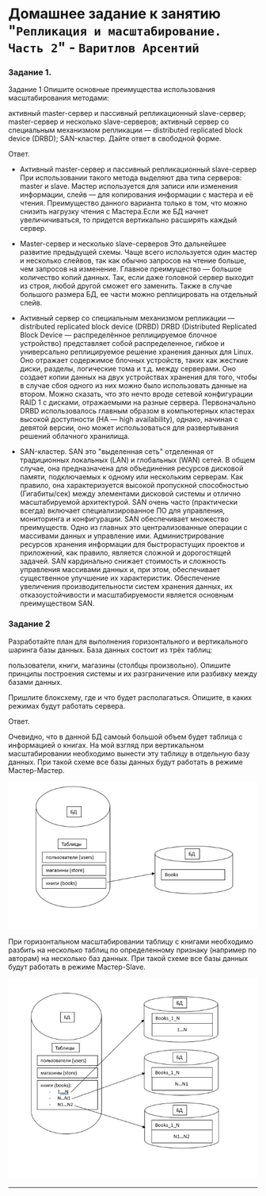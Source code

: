 # Домашнее задание к занятию "`Репликация и масштабирование. Часть 2`" - `Варитлов Арсентий`


### Задание 1.

Задание 1
Опишите основные преимущества использования масштабирования методами:

активный master-сервер и пассивный репликационный slave-сервер;
master-сервер и несколько slave-серверов;
активный сервер со специальным механизмом репликации — distributed replicated block device (DRBD);
SAN-кластер.
Дайте ответ в свободной форме.


Ответ. 
- Активный master-сервер и пассивный репликационный slave-сервер
При использовании такого метода выделяют два типа серверов: master и slave. Мастер используется для 
записи или изменения информации, слейв — для копирования информации с мастера и её чтения. Преимущество
данного варианта только в том, что можно снизить нагрузку чтения с Мастера.Если же БД начнет увеличичиваться, 
то придется вертикально расширять каждый сервер.

- Master-сервер и несколько slave-серверов
Это дальнейшее развитие предыдущей схемы. Чаще всего используется один мастер и несколько слейвов, так как обычно 
запросов на чтение больше, чем запросов на изменение. Главное преимущество — большое количество копий данных. 
Так, если даже головной сервер выходит из строя, любой другой сможет его заменить. Также в случае большого размера 
БД, ее части можно реплицировать на отдельный слейв.

- Активный сервер со специальным механизмом репликации — distributed replicated block device (DRBD)
DRBD (Distributed Replicated Block Device — распределённое реплицируемое блочное устройство) представляет собой 
распределенное, гибкое и универсально реплицируемое решение хранения данных для Linux. Оно отражает содержимое 
блочных устройств, таких как жесткие диски, разделы, логические тома и т.д. между серверами. Оно создает копии 
данных на двух устройствах хранения для того, чтобы в случае сбоя одного из них можно было использовать данные 
на втором. Можно сказать, что это нечто вроде сетевой конфигурации RAID 1 с дисками, отражаемыми на разные сервера. 
Первоначально DRBD использовалось главным образом в компьютерных кластерах высокой доступности (HA — high availability),
однако, начиная с девятой версии, оно может использоваться для развертывания решений облачного хранилища.

- SAN-кластер.
SAN это "выделенная сеть" отделенная от традиционных локальных (LAN) и глобальных (WAN) сетей. В общем случае, 
она предназначена для объединения ресурсов дисковой памяти, подключаемых к одному или нескольким серверам. Как 
правило, она характеризуется высокой пропускной способностью (Гигабиты/сек) между элементами дисковой системы и 
отлично масштабируемой архитектурой. SAN очень часто (практически всегда) включает специализированное ПО для 
управления, мониторинга и конфигурации. SAN обеспечивает множество преимуществ. Одно из главных это централизованные 
операции с массивами данных и управление ими. Администрирование ресурсов хранения информации для быстрорастущих 
проектов и приложений, как правило, является сложной и дорогостящей задачей. SAN кардинально снижает стоимость и 
сложность управления массивами данных и, при этом, обеспечивает существенное улучшение их характеристик.
Обеспечение увеличения производительности систем хранения данных, их отказоустойчивости и масштабируемости 
является основным преимуществом SAN. 


### Задание 2
Разработайте план для выполнения горизонтального и вертикального шаринга базы данных. 
База данных состоит из трёх таблиц:

пользователи,
книги,
магазины (столбцы произвольно).
Опишите принципы построения системы и их разграничение или разбивку между базами данных.

Пришлите блоксхему, где и что будет располагаться. Опишите, в каких режимах будут работать сервера.

Ответ. 

Очевидно, что в данной БД самоый большой объем будет таблица с информацией о книгах. На мой взгляд при 
вертикальном масштабировании необходимо вынести эту таблицу в отдельную базу данных. 
При такой схеме все базы данных будут работать в режиме Мастер-Мастер.

![Скриншот 1](https://github.com/ArsentiyV/02-monitoring/blob/main/img/vert.jpg)

При горизонтальном масштабировании таблицу с книгами необходимо разбить на несколько таблиц по определенному 
признаку (например по авторам) на несколько баз данных.
При такой схеме все базы данных будут работать в режиме Мастер-Slave.

![Скриншот 1](https://github.com/ArsentiyV/02-monitoring/blob/main/img/gor.jpg)

----



